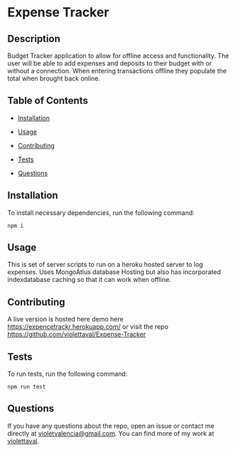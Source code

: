 # Expense Tracker


## Description
Budget Tracker application to allow for offline access and functionality. The user will be able to add expenses and deposits to their budget with or without a connection. When entering transactions offline they populate the total when brought back online.

## Table of Contents 

* [Installation](#installation)

* [Usage](#usage)

* [Contributing](#contributing)

* [Tests](#tests)

* [Questions](#questions)

## Installation

To install necessary dependencies, run the following command:

```
npm i

```

## Usage

This is set of server scripts to run on a heroku hosted server to log expenses. Uses MongoAtlus database Hosting but also has incorporated indexdatabase caching so that it can work when offline. 

  
## Contributing

A live version is hosted here demo here https://expencetrackr.herokuapp.com/ or visit the repo https://github.com/violettaval/Expense-Tracker

## Tests

To run tests, run the following command:

```
npm run test
```

## Questions

If you have any questions about the repo, open an issue or contact me directly at violetvalencia@gmail.com. You can find more of my work at [violettaval](https://github.com/violettaval/).

